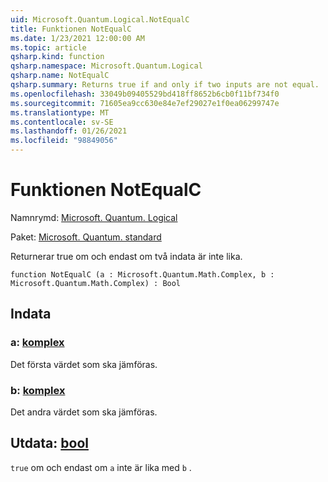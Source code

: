 ```yaml
---
uid: Microsoft.Quantum.Logical.NotEqualC
title: Funktionen NotEqualC
ms.date: 1/23/2021 12:00:00 AM
ms.topic: article
qsharp.kind: function
qsharp.namespace: Microsoft.Quantum.Logical
qsharp.name: NotEqualC
qsharp.summary: Returns true if and only if two inputs are not equal.
ms.openlocfilehash: 33049b09405529bd418ff8652b6cb0f11bf734f0
ms.sourcegitcommit: 71605ea9cc630e84e7ef29027e1f0ea06299747e
ms.translationtype: MT
ms.contentlocale: sv-SE
ms.lasthandoff: 01/26/2021
ms.locfileid: "98849056"
---
```

# <a name="notequalc-function"></a>Funktionen NotEqualC

Namnrymd: [Microsoft. Quantum. Logical](xref:Microsoft.Quantum.Logical)

Paket: [Microsoft. Quantum. standard](https://nuget.org/packages/Microsoft.Quantum.Standard)


Returnerar true om och endast om två indata är inte lika.

```qsharp
function NotEqualC (a : Microsoft.Quantum.Math.Complex, b : Microsoft.Quantum.Math.Complex) : Bool
```


## <a name="input"></a>Indata

### <a name="a--complex"></a>a: [komplex](xref:Microsoft.Quantum.Math.Complex)

Det första värdet som ska jämföras.


### <a name="b--complex"></a>b: [komplex](xref:Microsoft.Quantum.Math.Complex)

Det andra värdet som ska jämföras.



## <a name="output--bool"></a>Utdata: [bool](xref:microsoft.quantum.lang-ref.bool)

`true` om och endast om `a` inte är lika med `b` .